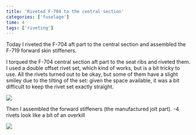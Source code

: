 ```yaml
---
title: 'Riveted F-704 to the central section'
categories: ['fuselage']
time: 4
tags: ['riveting']
---
```


Today I riveted the F-704 aft part to the central section and assembled the F-719 forward skin stiffeners.

<!-- more -->

I torqued the F-704 central section aft part to the seat ribs and riveted them. I used a double offset rivet set, which kind of works, but is a bit tricky to use. All the rivets turned out to be okay, but some of them have a slight smiley due to the tilting of the set: given the space available, it was a bit difficult to keep the rivet set exactly straight.

![](0-finished-f-704.jpeg)

Then I assembled the forward stiffeners (the manufactured jolt part). -4 rivets look like a bit of an overkill

![](1-forward-stiffener.jpeg)